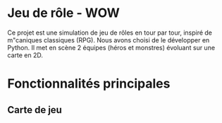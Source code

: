 # Jeu de rôle - WOW
Ce projet est une simulation de jeu de rôles en tour par tour, inspiré de m"caniques classiques (RPG). Nous avons choisi de le développer en Python. Il met en scène 2 équipes (héros et monstres) évoluant sur une carte en 2D.

# Fonctionnalités principales
## Carte de jeu

